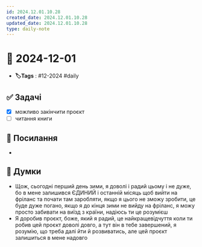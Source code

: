 ```yaml
---
id: 2024.12.01.10.28
created_date: 2024.12.01.10.28
updated_date: 2024.12.01.10.28
type: daily-note
---
```


# 📅 2024-12-01
- **🏷️Tags** : #12-2024 #daily 
## ✅ Задачі
- [x]  можливо закінчити проєкт
- [ ] читання книги
## 🔗 Посилання
- 
## 🧠 Думки
- Щож, сьогодні перший день зими, я доволі і радий цьому і не дуже, бо в мене залишився ЄДИНИЙ і останній місяць щоб вийти на фріланс та почати там заробляти, якщо я цього не зможу зробити, це буде дуже погано, якщо я до кінця зими не вийду на фріланс, я можу просто забивати на виїзд з країни, надіюсь ти це розумієш
- Я доробив проєкт, боже, який я радий, це найкращевідчуття коли ти робив цей проєкт доволі довго, а тут він в тебе завершений, я розумію, що треба далі йти й розвиватись, але цей проєкт залишиться в мене надовго
